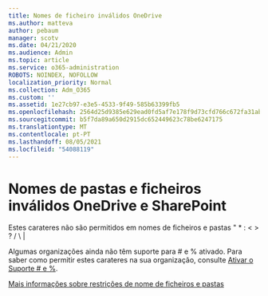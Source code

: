 ```yaml
---
title: Nomes de ficheiro inválidos OneDrive
ms.author: matteva
author: pebaum
manager: scotv
ms.date: 04/21/2020
ms.audience: Admin
ms.topic: article
ms.service: o365-administration
ROBOTS: NOINDEX, NOFOLLOW
localization_priority: Normal
ms.collection: Adm_O365
ms.custom: ''
ms.assetid: 1e27cb97-e3e5-4533-9f49-585b63399fb5
ms.openlocfilehash: 2564d25d9385e629ead0fd5af7e178f9d73cfd766c672fa31abc493185786c76
ms.sourcegitcommit: b5f7da89a650d2915dc652449623c78be6247175
ms.translationtype: MT
ms.contentlocale: pt-PT
ms.lasthandoff: 08/05/2021
ms.locfileid: "54088119"
---
```

# <a name="invalid-file-and-folder-names-in-onedrive-and-sharepoint"></a>Nomes de pastas e ficheiros inválidos OneDrive e SharePoint

Estes carateres não são permitidos em nomes de ficheiros e pastas " \* : \< \> ? / \ | 
  
Algumas organizações ainda não têm suporte para # e % ativado. Para saber como permitir estes carateres na sua organização, consulte [Ativar o Suporte # e %](https://go.microsoft.com/fwlink/?linkid=862611). 
  
[Mais informações sobre restrições de nome de ficheiros e pastas](https://go.microsoft.com/fwlink/?linkid=866430)
  

